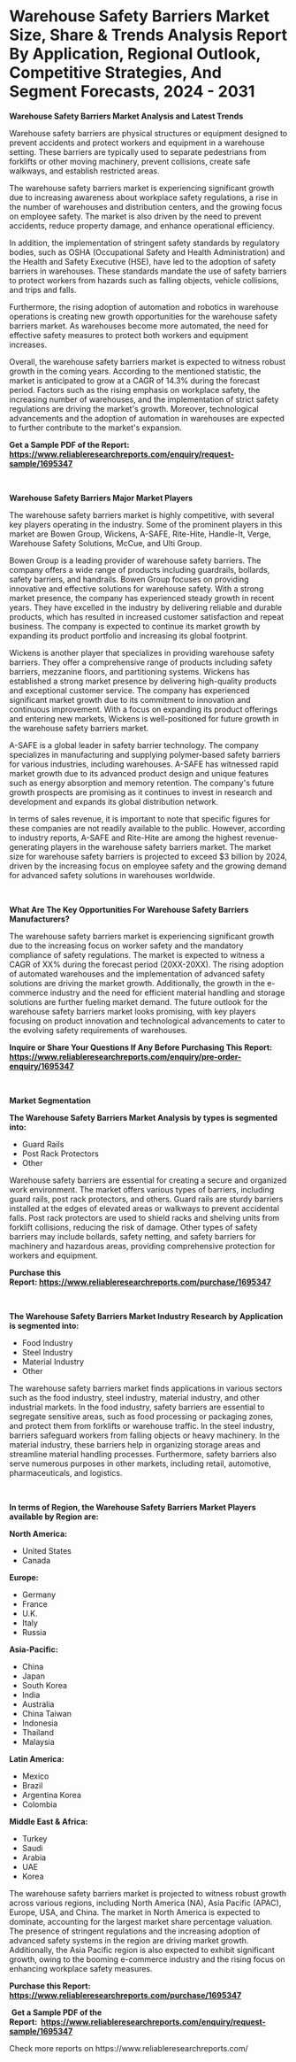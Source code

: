 <p><h1>Warehouse Safety Barriers Market Size, Share & Trends Analysis Report By Application, Regional Outlook, Competitive Strategies, And Segment Forecasts, 2024 - 2031</h1></p><p><strong>Warehouse Safety Barriers Market Analysis and Latest Trends</strong></p>
<p><p>Warehouse safety barriers are physical structures or equipment designed to prevent accidents and protect workers and equipment in a warehouse setting. These barriers are typically used to separate pedestrians from forklifts or other moving machinery, prevent collisions, create safe walkways, and establish restricted areas.</p><p>The warehouse safety barriers market is experiencing significant growth due to increasing awareness about workplace safety regulations, a rise in the number of warehouses and distribution centers, and the growing focus on employee safety. The market is also driven by the need to prevent accidents, reduce property damage, and enhance operational efficiency.</p><p>In addition, the implementation of stringent safety standards by regulatory bodies, such as OSHA (Occupational Safety and Health Administration) and the Health and Safety Executive (HSE), have led to the adoption of safety barriers in warehouses. These standards mandate the use of safety barriers to protect workers from hazards such as falling objects, vehicle collisions, and trips and falls.</p><p>Furthermore, the rising adoption of automation and robotics in warehouse operations is creating new growth opportunities for the warehouse safety barriers market. As warehouses become more automated, the need for effective safety measures to protect both workers and equipment increases.</p><p>Overall, the warehouse safety barriers market is expected to witness robust growth in the coming years. According to the mentioned statistic, the market is anticipated to grow at a CAGR of 14.3% during the forecast period. Factors such as the rising emphasis on workplace safety, the increasing number of warehouses, and the implementation of strict safety regulations are driving the market's growth. Moreover, technological advancements and the adoption of automation in warehouses are expected to further contribute to the market's expansion.</p></p>
<p><strong>Get a Sample PDF of the Report:&nbsp; <a href="https://www.reliableresearchreports.com/enquiry/request-sample/1695347">https://www.reliableresearchreports.com/enquiry/request-sample/1695347</a></strong></p>
<p>&nbsp;</p>
<p><strong>Warehouse Safety Barriers Major Market Players</strong></p>
<p><p>The warehouse safety barriers market is highly competitive, with several key players operating in the industry. Some of the prominent players in this market are Bowen Group, Wickens, A-SAFE, Rite-Hite, Handle-It, Verge, Warehouse Safety Solutions, McCue, and Ulti Group.</p><p>Bowen Group is a leading provider of warehouse safety barriers. The company offers a wide range of products including guardrails, bollards, safety barriers, and handrails. Bowen Group focuses on providing innovative and effective solutions for warehouse safety. With a strong market presence, the company has experienced steady growth in recent years. They have excelled in the industry by delivering reliable and durable products, which has resulted in increased customer satisfaction and repeat business. The company is expected to continue its market growth by expanding its product portfolio and increasing its global footprint.</p><p>Wickens is another player that specializes in providing warehouse safety barriers. They offer a comprehensive range of products including safety barriers, mezzanine floors, and partitioning systems. Wickens has established a strong market presence by delivering high-quality products and exceptional customer service. The company has experienced significant market growth due to its commitment to innovation and continuous improvement. With a focus on expanding its product offerings and entering new markets, Wickens is well-positioned for future growth in the warehouse safety barriers market.</p><p>A-SAFE is a global leader in safety barrier technology. The company specializes in manufacturing and supplying polymer-based safety barriers for various industries, including warehouses. A-SAFE has witnessed rapid market growth due to its advanced product design and unique features such as energy absorption and memory retention. The company's future growth prospects are promising as it continues to invest in research and development and expands its global distribution network.</p><p>In terms of sales revenue, it is important to note that specific figures for these companies are not readily available to the public. However, according to industry reports, A-SAFE and Rite-Hite are among the highest revenue-generating players in the warehouse safety barriers market. The market size for warehouse safety barriers is projected to exceed $3 billion by 2024, driven by the increasing focus on employee safety and the growing demand for advanced safety solutions in warehouses worldwide.</p></p>
<p>&nbsp;</p>
<p><strong>What Are The Key Opportunities For Warehouse Safety Barriers Manufacturers?</strong></p>
<p><p>The warehouse safety barriers market is experiencing significant growth due to the increasing focus on worker safety and the mandatory compliance of safety regulations. The market is expected to witness a CAGR of XX% during the forecast period (20XX-20XX). The rising adoption of automated warehouses and the implementation of advanced safety solutions are driving the market growth. Additionally, the growth in the e-commerce industry and the need for efficient material handling and storage solutions are further fueling market demand. The future outlook for the warehouse safety barriers market looks promising, with key players focusing on product innovation and technological advancements to cater to the evolving safety requirements of warehouses.</p></p>
<p><strong>Inquire or Share Your Questions If Any Before Purchasing This Report: <a href="https://www.reliableresearchreports.com/enquiry/pre-order-enquiry/1695347">https://www.reliableresearchreports.com/enquiry/pre-order-enquiry/1695347</a></strong></p>
<p>&nbsp;</p>
<p><strong>Market Segmentation</strong></p>
<p><strong>The Warehouse Safety Barriers Market Analysis by types is segmented into:</strong></p>
<p><ul><li>Guard Rails</li><li>Post Rack Protectors</li><li>Other</li></ul></p>
<p><p>Warehouse safety barriers are essential for creating a secure and organized work environment. The market offers various types of barriers, including guard rails, post rack protectors, and others. Guard rails are sturdy barriers installed at the edges of elevated areas or walkways to prevent accidental falls. Post rack protectors are used to shield racks and shelving units from forklift collisions, reducing the risk of damage. Other types of safety barriers may include bollards, safety netting, and safety barriers for machinery and hazardous areas, providing comprehensive protection for workers and equipment.</p></p>
<p><strong>Purchase this Report:&nbsp;<a href="https://www.reliableresearchreports.com/purchase/1695347">https://www.reliableresearchreports.com/purchase/1695347</a></strong></p>
<p>&nbsp;</p>
<p><strong>The Warehouse Safety Barriers Market Industry Research by Application is segmented into:</strong></p>
<p><ul><li>Food Industry</li><li>Steel Industry</li><li>Material Industry</li><li>Other</li></ul></p>
<p><p>The warehouse safety barriers market finds applications in various sectors such as the food industry, steel industry, material industry, and other industrial markets. In the food industry, safety barriers are essential to segregate sensitive areas, such as food processing or packaging zones, and protect them from forklifts or warehouse traffic. In the steel industry, barriers safeguard workers from falling objects or heavy machinery. In the material industry, these barriers help in organizing storage areas and streamline material handling processes. Furthermore, safety barriers also serve numerous purposes in other markets, including retail, automotive, pharmaceuticals, and logistics.</p></p>
<p>&nbsp;</p>
<p><strong>In terms of Region, the Warehouse Safety Barriers Market Players available by Region are:</strong></p>
<p>
    <p> <strong> North America: </strong>
        <ul>
            <li>United States</li>
            <li>Canada</li>
        </ul>
        </p> 
    <p> <strong> Europe: </strong>
        <ul>
            <li>Germany</li>
            <li>France</li>
            <li>U.K.</li>
            <li>Italy</li>
            <li>Russia</li>
        </ul>
        </p> 
    <p> <strong> Asia-Pacific: </strong>
        <ul>
            <li>China</li>
            <li>Japan</li>
            <li>South Korea</li>
            <li>India</li>
            <li>Australia</li>
            <li>China Taiwan</li>
            <li>Indonesia</li>
            <li>Thailand</li>
            <li>Malaysia</li>
        </ul>
        </p> 
    <p> <strong> Latin America: </strong>
        <ul>
            <li>Mexico</li>
            <li>Brazil</li>
            <li>Argentina Korea</li>
            <li>Colombia</li>
        </ul>
        </p> 
    <p> <strong> Middle East & Africa: </strong>
        <ul>
            <li>Turkey</li>
            <li>Saudi</li>
            <li>Arabia</li>
            <li>UAE</li>
            <li>Korea</li>
        </ul>
    </p>
    </p>
<p><p>The warehouse safety barriers market is projected to witness robust growth across various regions, including North America (NA), Asia Pacific (APAC), Europe, USA, and China. The market in North America is expected to dominate, accounting for the largest market share percentage valuation. The presence of stringent regulations and the increasing adoption of advanced safety systems in the region are driving market growth. Additionally, the Asia Pacific region is also expected to exhibit significant growth, owing to the booming e-commerce industry and the rising focus on enhancing workplace safety measures.</p></p>
<p><strong>Purchase this Report: <a href="https://www.reliableresearchreports.com/purchase/1695347">https://www.reliableresearchreports.com/purchase/1695347</a></strong></p>
<p>&nbsp;<strong>Get a Sample PDF of the Report:&nbsp;&nbsp;<a href="https://www.reliableresearchreports.com/enquiry/request-sample/1695347">https://www.reliableresearchreports.com/enquiry/request-sample/1695347</a></strong></p>
<p><strong></strong></p>
<p>Check more reports on https://www.reliableresearchreports.com/</p>